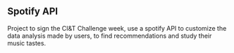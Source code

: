 ## Spotify API

Project to sign the CI&T Challenge week, use a spotify API to customize the data analysis made by users, to find recommendations and study their music tastes.